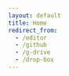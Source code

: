 ```yaml
---
layout: default
title: Home
redirect_from:
  - /editor
  - /github
  - /g-drive
  - /drop-box
---
```

